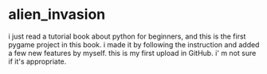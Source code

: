 # alien_invasion
i just read a tutorial book about python for beginners, and this is the first pygame project in this book. i made it by following the instruction and added a few new features by myself. this is my first upload in GitHub. i' m not sure if it's appropriate.
